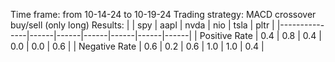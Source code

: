 Time frame: from 10-14-24 to 10-19-24
Trading strategy: MACD crossover buy/sell (only long)
Results: 
|               | spy  | aapl | nvda | nio  | tsla | pltr |
|---------------|------|------|------|------|------|------|
| Positive Rate | 0.4  | 0.8  | 0.4  | 0.0  | 0.0  | 0.6  |
| Negative Rate | 0.6  | 0.2  | 0.6  | 1.0  | 1.0  | 0.4  |
